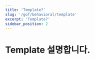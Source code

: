 ```yaml
---
title: 'Template?'
slug: '/gof/behavioral/template'
excerpt: 'Template?'
sidebar_position: 2
---
```


# Template 설명합니다.
